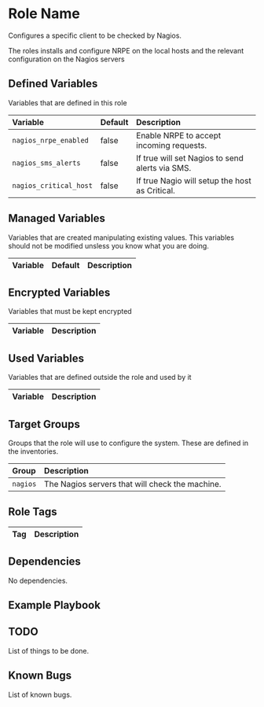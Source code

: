 Role Name
=========

Configures a specific client to be checked by Nagios.

The roles installs and configure NRPE on the local hosts and the relevant configuration on the Nagios servers


Defined Variables
-----------------

Variables that are defined in this role

| Variable                   | Default   | Description                                                    |
| :---                       | :---      | :---                                                           |
| `nagios_nrpe_enabled`      | false     | Enable NRPE to accept incoming requests.                       |
| `nagios_sms_alerts`        | false     | If true will set Nagios to send alerts via SMS.                |
| `nagios_critical_host`     | false     | If true Nagio will setup the host as Critical.                 |


Managed Variables
-----------------

Variables that are created manipulating existing values. This variables should not be
modified unsless you know what you are doing.

| Variable                   | Default                                    | Description                                                  |
| :---                       | :---                                       | :---                                                         |


Encrypted Variables
-------------------

Variables that must be kept encrypted

| Variable                    | Description                                          |
| :---                        | :---                                                 |


Used Variables
--------------

Variables that are defined outside the role and used by it

| Variable          | Description                                        |
| :---              | :---                                               |


Target Groups
-------------

Groups that the role will use to configure the system. These are defined in the inventories.

| Group          | Description                                                  |
| :---           | :---                                                         |
| `nagios`       | The Nagios servers that will check the machine.              |


Role Tags
--------------

| Tag          | Description                                  |
| :---         | :---                                         |


Dependencies
------------

No dependencies.


Example Playbook
----------------


TODO
------------

List of things to be done.


Known Bugs
------------

List of known bugs.
